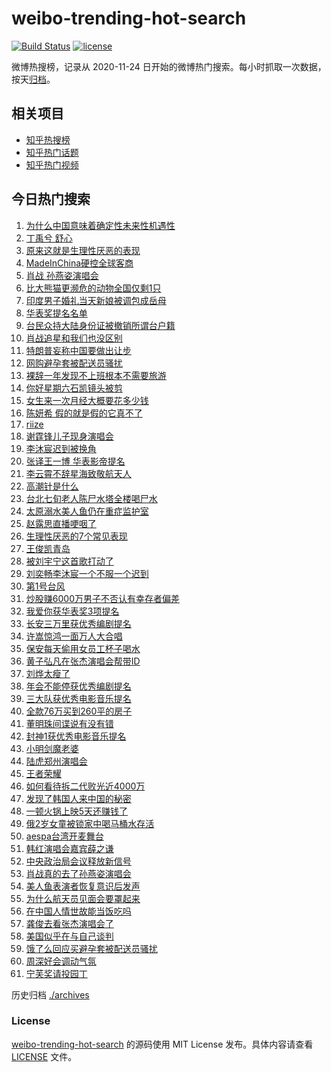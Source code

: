 # weibo-trending-hot-search

[![Build Status](https://github.com/justjavac/weibo-trending-hot-search/workflows/ci/badge.svg?branch=master)](https://github.com/justjavac/weibo-trending-hot-search/actions)
[![license](https://img.shields.io/github/license/justjavac/weibo-trending-hot-search)](https://github.com/justjavac/weibo-trending-hot-search/blob/master/LICENSE)

微博热搜榜，记录从 2020-11-24 日开始的微博热门搜索。每小时抓取一次数据，按天[归档](./archives)。

## 相关项目

- [知乎热搜榜](https://github.com/justjavac/zhihu-trending-top-search)
- [知乎热门话题](https://github.com/justjavac/zhihu-trending-hot-questions)
- [知乎热门视频](https://github.com/justjavac/zhihu-trending-hot-video)

## 今日热门搜索

<!-- BEGIN -->
<!-- 最后更新时间 Sun Apr 27 2025 01:06:55 GMT+0800 (China Standard Time) -->

1. [为什么中国意味着确定性未来性机遇性](https://s.weibo.com//weibo?q=%23%E4%B8%BA%E4%BB%80%E4%B9%88%E4%B8%AD%E5%9B%BD%E6%84%8F%E5%91%B3%E7%9D%80%E7%A1%AE%E5%AE%9A%E6%80%A7%E6%9C%AA%E6%9D%A5%E6%80%A7%E6%9C%BA%E9%81%87%E6%80%A7%23&Refer=new_time)
1. [丁禹兮 舒心](https://s.weibo.com//weibo?q=%E4%B8%81%E7%A6%B9%E5%85%AE%20%E8%88%92%E5%BF%83&t=31&band_rank=1&Refer=top)
1. [原来这就是生理性厌恶的表现](https://s.weibo.com//weibo?q=%23%E5%8E%9F%E6%9D%A5%E8%BF%99%E5%B0%B1%E6%98%AF%E7%94%9F%E7%90%86%E6%80%A7%E5%8E%8C%E6%81%B6%E7%9A%84%E8%A1%A8%E7%8E%B0%23&t=31&band_rank=2&Refer=top)
1. [MadeInChina硬控全球客商](https://s.weibo.com//weibo?q=%23MadeInChina%E7%A1%AC%E6%8E%A7%E5%85%A8%E7%90%83%E5%AE%A2%E5%95%86%23&t=31&band_rank=3&Refer=top)
1. [肖战 孙燕姿演唱会](https://s.weibo.com//weibo?q=%E8%82%96%E6%88%98%20%E5%AD%99%E7%87%95%E5%A7%BF%E6%BC%94%E5%94%B1%E4%BC%9A&t=31&band_rank=4&Refer=top)
1. [比大熊猫更濒危的动物全国仅剩1只](https://s.weibo.com//weibo?q=%23%E6%AF%94%E5%A4%A7%E7%86%8A%E7%8C%AB%E6%9B%B4%E6%BF%92%E5%8D%B1%E7%9A%84%E5%8A%A8%E7%89%A9%E5%85%A8%E5%9B%BD%E4%BB%85%E5%89%A91%E5%8F%AA%23&t=31&band_rank=9&Refer=top)
1. [印度男子婚礼当天新娘被调包成岳母](https://s.weibo.com//weibo?q=%23%E5%8D%B0%E5%BA%A6%E7%94%B7%E5%AD%90%E5%A9%9A%E7%A4%BC%E5%BD%93%E5%A4%A9%E6%96%B0%E5%A8%98%E8%A2%AB%E8%B0%83%E5%8C%85%E6%88%90%E5%B2%B3%E6%AF%8D%23&t=31&band_rank=6&Refer=top)
1. [华表奖提名名单](https://s.weibo.com//weibo?q=%23%E5%8D%8E%E8%A1%A8%E5%A5%96%E6%8F%90%E5%90%8D%E5%90%8D%E5%8D%95%23&t=31&band_rank=7&Refer=top)
1. [台民众持大陆身份证被撤销所谓台户籍](https://s.weibo.com//weibo?q=%23%E5%8F%B0%E6%B0%91%E4%BC%97%E6%8C%81%E5%A4%A7%E9%99%86%E8%BA%AB%E4%BB%BD%E8%AF%81%E8%A2%AB%E6%92%A4%E9%94%80%E6%89%80%E8%B0%93%E5%8F%B0%E6%88%B7%E7%B1%8D%23&t=31&band_rank=10&Refer=top)
1. [肖战追星和我们也没区别](https://s.weibo.com//weibo?q=%23%E8%82%96%E6%88%98%E8%BF%BD%E6%98%9F%E5%92%8C%E6%88%91%E4%BB%AC%E4%B9%9F%E6%B2%A1%E5%8C%BA%E5%88%AB%23&t=31&band_rank=9&Refer=top)
1. [特朗普妄称中国要做出让步](https://s.weibo.com//weibo?q=%23%E7%89%B9%E6%9C%97%E6%99%AE%E5%A6%84%E7%A7%B0%E4%B8%AD%E5%9B%BD%E8%A6%81%E5%81%9A%E5%87%BA%E8%AE%A9%E6%AD%A5%23&t=31&band_rank=5&Refer=top)
1. [网购避孕套被配送员骚扰](https://s.weibo.com//weibo?q=%23%E7%BD%91%E8%B4%AD%E9%81%BF%E5%AD%95%E5%A5%97%E8%A2%AB%E9%85%8D%E9%80%81%E5%91%98%E9%AA%9A%E6%89%B0%23&t=31&band_rank=11&Refer=top)
1. [裸辞一年发现不上班根本不需要旅游](https://s.weibo.com//weibo?q=%23%E8%A3%B8%E8%BE%9E%E4%B8%80%E5%B9%B4%E5%8F%91%E7%8E%B0%E4%B8%8D%E4%B8%8A%E7%8F%AD%E6%A0%B9%E6%9C%AC%E4%B8%8D%E9%9C%80%E8%A6%81%E6%97%85%E6%B8%B8%23&t=31&band_rank=12&Refer=top)
1. [你好星期六石凯镜头被剪](https://s.weibo.com//weibo?q=%E4%BD%A0%E5%A5%BD%E6%98%9F%E6%9C%9F%E5%85%AD%E7%9F%B3%E5%87%AF%E9%95%9C%E5%A4%B4%E8%A2%AB%E5%89%AA&t=31&band_rank=14&Refer=top)
1. [女生来一次月经大概要花多少钱](https://s.weibo.com//weibo?q=%23%E5%A5%B3%E7%94%9F%E6%9D%A5%E4%B8%80%E6%AC%A1%E6%9C%88%E7%BB%8F%E5%A4%A7%E6%A6%82%E8%A6%81%E8%8A%B1%E5%A4%9A%E5%B0%91%E9%92%B1%23&t=31&band_rank=13&Refer=top)
1. [陈妍希 假的就是假的它真不了](https://s.weibo.com//weibo?q=%E9%99%88%E5%A6%8D%E5%B8%8C%20%E5%81%87%E7%9A%84%E5%B0%B1%E6%98%AF%E5%81%87%E7%9A%84%E5%AE%83%E7%9C%9F%E4%B8%8D%E4%BA%86&t=31&band_rank=15&Refer=top)
1. [riize](https://s.weibo.com//weibo?q=riize&t=31&band_rank=29&Refer=top)
1. [谢霆锋儿子现身演唱会](https://s.weibo.com//weibo?q=%E8%B0%A2%E9%9C%86%E9%94%8B%E5%84%BF%E5%AD%90%E7%8E%B0%E8%BA%AB%E6%BC%94%E5%94%B1%E4%BC%9A&t=31&band_rank=18&Refer=top)
1. [李沐宸迟到被换角](https://s.weibo.com//weibo?q=%E6%9D%8E%E6%B2%90%E5%AE%B8%E8%BF%9F%E5%88%B0%E8%A2%AB%E6%8D%A2%E8%A7%92&t=31&band_rank=8&Refer=top)
1. [张译王一博 华表影帝提名](https://s.weibo.com//weibo?q=%E5%BC%A0%E8%AF%91%E7%8E%8B%E4%B8%80%E5%8D%9A%20%E5%8D%8E%E8%A1%A8%E5%BD%B1%E5%B8%9D%E6%8F%90%E5%90%8D&t=31&band_rank=16&Refer=top)
1. [李云霄不辞星海致敬航天人](https://s.weibo.com//weibo?q=%23%E6%9D%8E%E4%BA%91%E9%9C%84%E4%B8%8D%E8%BE%9E%E6%98%9F%E6%B5%B7%E8%87%B4%E6%95%AC%E8%88%AA%E5%A4%A9%E4%BA%BA%23&t=31&band_rank=17&Refer=top)
1. [高潮针是什么](https://s.weibo.com//weibo?q=%E9%AB%98%E6%BD%AE%E9%92%88%E6%98%AF%E4%BB%80%E4%B9%88&t=31&band_rank=21&Refer=top)
1. [台北七旬老人陈尸水塔全楼喝尸水](https://s.weibo.com//weibo?q=%23%E5%8F%B0%E5%8C%97%E4%B8%83%E6%97%AC%E8%80%81%E4%BA%BA%E9%99%88%E5%B0%B8%E6%B0%B4%E5%A1%94%E5%85%A8%E6%A5%BC%E5%96%9D%E5%B0%B8%E6%B0%B4%23&t=31&band_rank=22&Refer=top)
1. [太原溺水美人鱼仍在重症监护室](https://s.weibo.com//weibo?q=%23%E5%A4%AA%E5%8E%9F%E6%BA%BA%E6%B0%B4%E7%BE%8E%E4%BA%BA%E9%B1%BC%E4%BB%8D%E5%9C%A8%E9%87%8D%E7%97%87%E7%9B%91%E6%8A%A4%E5%AE%A4%23&t=31&band_rank=20&Refer=top)
1. [赵露思直播哽咽了](https://s.weibo.com//weibo?q=%23%E8%B5%B5%E9%9C%B2%E6%80%9D%E7%9B%B4%E6%92%AD%E5%93%BD%E5%92%BD%E4%BA%86%23&t=31&band_rank=23&Refer=top)
1. [生理性厌恶的7个常见表现](https://s.weibo.com//weibo?q=%23%E7%94%9F%E7%90%86%E6%80%A7%E5%8E%8C%E6%81%B6%E7%9A%847%E4%B8%AA%E5%B8%B8%E8%A7%81%E8%A1%A8%E7%8E%B0%23&t=31&band_rank=24&Refer=top)
1. [王俊凯青岛](https://s.weibo.com//weibo?q=%E7%8E%8B%E4%BF%8A%E5%87%AF%E9%9D%92%E5%B2%9B&t=31&band_rank=25&Refer=top)
1. [被刘宇宁这首歌打动了](https://s.weibo.com//weibo?q=%23%E8%A2%AB%E5%88%98%E5%AE%87%E5%AE%81%E8%BF%99%E9%A6%96%E6%AD%8C%E6%89%93%E5%8A%A8%E4%BA%86%23&t=31&band_rank=41&Refer=top)
1. [刘奕畅李沐宸一个不服一个迟到](https://s.weibo.com//weibo?q=%23%E5%88%98%E5%A5%95%E7%95%85%E6%9D%8E%E6%B2%90%E5%AE%B8%E4%B8%80%E4%B8%AA%E4%B8%8D%E6%9C%8D%E4%B8%80%E4%B8%AA%E8%BF%9F%E5%88%B0%23&t=31&band_rank=26&Refer=top)
1. [第1号台风](https://s.weibo.com//weibo?q=%23%E7%AC%AC1%E5%8F%B7%E5%8F%B0%E9%A3%8E%23&t=31&band_rank=36&Refer=top)
1. [炒股赚6000万男子不否认有幸存者偏差](https://s.weibo.com//weibo?q=%23%E7%82%92%E8%82%A1%E8%B5%9A6000%E4%B8%87%E7%94%B7%E5%AD%90%E4%B8%8D%E5%90%A6%E8%AE%A4%E6%9C%89%E5%B9%B8%E5%AD%98%E8%80%85%E5%81%8F%E5%B7%AE%23&t=31&band_rank=30&Refer=top)
1. [我爱你获华表奖3项提名](https://s.weibo.com//weibo?q=%23%E6%88%91%E7%88%B1%E4%BD%A0%E8%8E%B7%E5%8D%8E%E8%A1%A8%E5%A5%963%E9%A1%B9%E6%8F%90%E5%90%8D%23&t=31&band_rank=32&Refer=top)
1. [长安三万里获优秀编剧提名](https://s.weibo.com//weibo?q=%23%E9%95%BF%E5%AE%89%E4%B8%89%E4%B8%87%E9%87%8C%E8%8E%B7%E4%BC%98%E7%A7%80%E7%BC%96%E5%89%A7%E6%8F%90%E5%90%8D%23&t=31&band_rank=32&Refer=top)
1. [许嵩惊鸿一面万人大合唱](https://s.weibo.com//weibo?q=%E8%AE%B8%E5%B5%A9%E6%83%8A%E9%B8%BF%E4%B8%80%E9%9D%A2%E4%B8%87%E4%BA%BA%E5%A4%A7%E5%90%88%E5%94%B1&t=31&band_rank=33&Refer=top)
1. [保安每天偷用女员工杯子喝水](https://s.weibo.com//weibo?q=%23%E4%BF%9D%E5%AE%89%E6%AF%8F%E5%A4%A9%E5%81%B7%E7%94%A8%E5%A5%B3%E5%91%98%E5%B7%A5%E6%9D%AF%E5%AD%90%E5%96%9D%E6%B0%B4%23&t=31&band_rank=31&Refer=top)
1. [黄子弘凡在张杰演唱会帮带ID](https://s.weibo.com//weibo?q=%E9%BB%84%E5%AD%90%E5%BC%98%E5%87%A1%E5%9C%A8%E5%BC%A0%E6%9D%B0%E6%BC%94%E5%94%B1%E4%BC%9A%E5%B8%AE%E5%B8%A6ID&t=31&band_rank=27&Refer=top)
1. [刘烨太瘦了](https://s.weibo.com//weibo?q=%23%E5%88%98%E7%83%A8%E5%A4%AA%E7%98%A6%E4%BA%86%23&t=31&band_rank=33&Refer=top)
1. [年会不能停获优秀编剧提名](https://s.weibo.com//weibo?q=%23%E5%B9%B4%E4%BC%9A%E4%B8%8D%E8%83%BD%E5%81%9C%E8%8E%B7%E4%BC%98%E7%A7%80%E7%BC%96%E5%89%A7%E6%8F%90%E5%90%8D%23&t=31&band_rank=37&Refer=top)
1. [三大队获优秀电影音乐提名](https://s.weibo.com//weibo?q=%23%E4%B8%89%E5%A4%A7%E9%98%9F%E8%8E%B7%E4%BC%98%E7%A7%80%E7%94%B5%E5%BD%B1%E9%9F%B3%E4%B9%90%E6%8F%90%E5%90%8D%23&t=31&band_rank=38&Refer=top)
1. [全款76万买到260平的房子](https://s.weibo.com//weibo?q=%E5%85%A8%E6%AC%BE76%E4%B8%87%E4%B9%B0%E5%88%B0260%E5%B9%B3%E7%9A%84%E6%88%BF%E5%AD%90&t=31&band_rank=38&Refer=top)
1. [董明珠间谍说有没有错](https://s.weibo.com//weibo?q=%E8%91%A3%E6%98%8E%E7%8F%A0%E9%97%B4%E8%B0%8D%E8%AF%B4%E6%9C%89%E6%B2%A1%E6%9C%89%E9%94%99&t=31&band_rank=40&Refer=top)
1. [封神1获优秀电影音乐提名](https://s.weibo.com//weibo?q=%23%E5%B0%81%E7%A5%9E1%E8%8E%B7%E4%BC%98%E7%A7%80%E7%94%B5%E5%BD%B1%E9%9F%B3%E4%B9%90%E6%8F%90%E5%90%8D%23&t=31&band_rank=49&Refer=top)
1. [小明剑魔老婆](https://s.weibo.com//weibo?q=%E5%B0%8F%E6%98%8E%E5%89%91%E9%AD%94%E8%80%81%E5%A9%86&t=31&band_rank=43&Refer=top)
1. [陆虎郑州演唱会](https://s.weibo.com//weibo?q=%E9%99%86%E8%99%8E%E9%83%91%E5%B7%9E%E6%BC%94%E5%94%B1%E4%BC%9A&t=31&band_rank=43&Refer=top)
1. [王者荣耀](https://s.weibo.com//weibo?q=%23%E7%8E%8B%E8%80%85%E8%8D%A3%E8%80%80%23&t=31&band_rank=34&Refer=top)
1. [如何看待拆二代败光近4000万](https://s.weibo.com//weibo?q=%23%E5%A6%82%E4%BD%95%E7%9C%8B%E5%BE%85%E6%8B%86%E4%BA%8C%E4%BB%A3%E8%B4%A5%E5%85%89%E8%BF%914000%E4%B8%87%23&t=31&band_rank=28&Refer=top)
1. [发现了韩国人来中国的秘密](https://s.weibo.com//weibo?q=%23%E5%8F%91%E7%8E%B0%E4%BA%86%E9%9F%A9%E5%9B%BD%E4%BA%BA%E6%9D%A5%E4%B8%AD%E5%9B%BD%E7%9A%84%E7%A7%98%E5%AF%86%23&t=31&band_rank=37&Refer=top)
1. [一顿火锅上映5天还赚钱了](https://s.weibo.com//weibo?q=%E4%B8%80%E9%A1%BF%E7%81%AB%E9%94%85%E4%B8%8A%E6%98%A05%E5%A4%A9%E8%BF%98%E8%B5%9A%E9%92%B1%E4%BA%86&t=31&band_rank=47&Refer=top)
1. [俄2岁女童被锁家中喝马桶水存活](https://s.weibo.com//weibo?q=%23%E4%BF%842%E5%B2%81%E5%A5%B3%E7%AB%A5%E8%A2%AB%E9%94%81%E5%AE%B6%E4%B8%AD%E5%96%9D%E9%A9%AC%E6%A1%B6%E6%B0%B4%E5%AD%98%E6%B4%BB%23&t=31&band_rank=30&Refer=top)
1. [aespa台湾开麦舞台](https://s.weibo.com//weibo?q=%23aespa%E5%8F%B0%E6%B9%BE%E5%BC%80%E9%BA%A6%E8%88%9E%E5%8F%B0%23&t=31&band_rank=48&Refer=top)
1. [韩红演唱会嘉宾薛之谦](https://s.weibo.com//weibo?q=%E9%9F%A9%E7%BA%A2%E6%BC%94%E5%94%B1%E4%BC%9A%E5%98%89%E5%AE%BE%E8%96%9B%E4%B9%8B%E8%B0%A6&t=31&band_rank=46&Refer=top)
1. [中央政治局会议释放新信号](https://s.weibo.com//weibo?q=%23%E4%B8%AD%E5%A4%AE%E6%94%BF%E6%B2%BB%E5%B1%80%E4%BC%9A%E8%AE%AE%E9%87%8A%E6%94%BE%E6%96%B0%E4%BF%A1%E5%8F%B7%23&Refer=new_time)
1. [肖战真的去了孙燕姿演唱会](https://s.weibo.com//weibo?q=%23%E8%82%96%E6%88%98%E7%9C%9F%E7%9A%84%E5%8E%BB%E4%BA%86%E5%AD%99%E7%87%95%E5%A7%BF%E6%BC%94%E5%94%B1%E4%BC%9A%23&t=31&band_rank=19&Refer=top)
1. [美人鱼表演者恢复意识后发声](https://s.weibo.com//weibo?q=%23%E7%BE%8E%E4%BA%BA%E9%B1%BC%E8%A1%A8%E6%BC%94%E8%80%85%E6%81%A2%E5%A4%8D%E6%84%8F%E8%AF%86%E5%90%8E%E5%8F%91%E5%A3%B0%23&t=31&band_rank=35&Refer=top)
1. [为什么航天员见面会要罩起来](https://s.weibo.com//weibo?q=%E4%B8%BA%E4%BB%80%E4%B9%88%E8%88%AA%E5%A4%A9%E5%91%98%E8%A7%81%E9%9D%A2%E4%BC%9A%E8%A6%81%E7%BD%A9%E8%B5%B7%E6%9D%A5&t=31&band_rank=39&Refer=top)
1. [在中国人情世故能当饭吃吗](https://s.weibo.com//weibo?q=%E5%9C%A8%E4%B8%AD%E5%9B%BD%E4%BA%BA%E6%83%85%E4%B8%96%E6%95%85%E8%83%BD%E5%BD%93%E9%A5%AD%E5%90%83%E5%90%97&t=31&band_rank=40&Refer=top)
1. [龚俊去看张杰演唱会了](https://s.weibo.com//weibo?q=%23%E9%BE%9A%E4%BF%8A%E5%8E%BB%E7%9C%8B%E5%BC%A0%E6%9D%B0%E6%BC%94%E5%94%B1%E4%BC%9A%E4%BA%86%23&t=31&band_rank=42&Refer=top)
1. [美国似乎在与自己谈判](https://s.weibo.com//weibo?q=%23%E7%BE%8E%E5%9B%BD%E4%BC%BC%E4%B9%8E%E5%9C%A8%E4%B8%8E%E8%87%AA%E5%B7%B1%E8%B0%88%E5%88%A4%23&t=31&band_rank=44&Refer=top)
1. [饿了么回应买避孕套被配送员骚扰](https://s.weibo.com//weibo?q=%23%E9%A5%BF%E4%BA%86%E4%B9%88%E5%9B%9E%E5%BA%94%E4%B9%B0%E9%81%BF%E5%AD%95%E5%A5%97%E8%A2%AB%E9%85%8D%E9%80%81%E5%91%98%E9%AA%9A%E6%89%B0%23&t=31&band_rank=45&Refer=top)
1. [周深好会调动气氛](https://s.weibo.com//weibo?q=%E5%91%A8%E6%B7%B1%E5%A5%BD%E4%BC%9A%E8%B0%83%E5%8A%A8%E6%B0%94%E6%B0%9B&t=31&band_rank=47&Refer=top)
1. [宁芙奖请投园丁](https://s.weibo.com//weibo?q=%E5%AE%81%E8%8A%99%E5%A5%96%E8%AF%B7%E6%8A%95%E5%9B%AD%E4%B8%81&t=31&band_rank=50&Refer=top)

<!-- END -->

历史归档 [./archives](./archives)

### License

[weibo-trending-hot-search](https://github.com/justjavac/weibo-trending-hot-search) 的源码使用 MIT License
发布。具体内容请查看 [LICENSE](./LICENSE) 文件。
